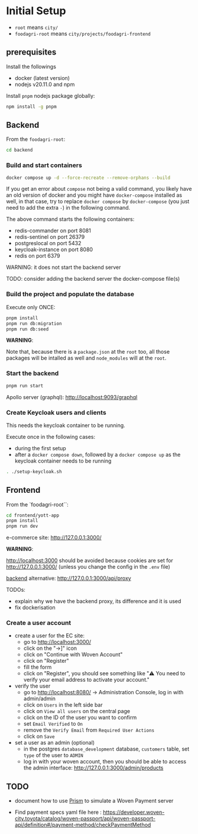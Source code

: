 # Initial Setup

- `root` means `city/`
- `foodagri-root` means `city/projects/foodagri-frontend`

## prerequisites

Install the followings

- docker (latest version)
- nodejs v20.11.0 and npm

Install `pnpm` nodejs package globally:

```bash
npm install -g pnpm
```

## Backend

From the `foodagri-root`:

```bash
cd backend
```

### Build and start containers

```bash
docker compose up -d --force-recreate --remove-orphans --build
```

If you get an error about `compose` not being a valid command, you likely have an old version of docker and you might have `docker-compose` installed as well, in that case, try to replace `docker compose` by `docker-compose` (you just need to add the extra `-`) in the following command.

The above command starts the following containers:

- redis-commander on port 8081
- redis-sentinel on port 26379
- postgreslocal on port 5432
- keycloak-instance on port 8080
- redis on port 6379

WARNING: it does not start the backend server

TODO: consider adding the backend server the docker-compose file(s)

### Build the project and populate the database

Execute only ONCE:

```bash
pnpm install
pnpm run db:migration
pnpm run db:seed
```

**WARNING**:

Note that, because there is a `package.json` at the `root` too, all those packages will be intalled as well and `node_modules` will at the `root`.

### Start the backend

```bash
pnpm run start
```

Apollo server (graphql): <http://localhost:9093/graphql>

### Create Keycloak users and clients

This needs the keycloak container to be running.

Execute once in the following cases:

- during the first setup
- after a `docker compose down`, followed by a `docker compose up` as the keycloak container needs to be running

```bash
. ./setup-keycloak.sh
```

## Frontend

From the `foodagri-root``:

```bash
cd frontend/yott-app
pnpm install
pnpm run dev
```

e-commerce site: <http://127.0.0.1:3000/>

**WARNING**:

<http://localhost:3000> should be avoided because cookies are set for <http://127.0.0.1:3000/> (unless you change the config in the `.env` file)

[backend](http://localhost:9093/graphql) alternative: <http://127.0.0.1:3000/api/proxy>

TODOs:

- explain why we have the backend proxy, its difference and it is used
- fix dockerisation

### Create a user account

- create a user for the EC site:
  - go to <http://localhost:3000/>
  - click on the "->]" icon
  - click on "Continue with Woven Account"
  - click on "Register"
  - fill the form
  - click on "Register", you should see something like "⚠️ You need to verify your email address to activate your account."
- verify the user
  - go to <http://localhost:8080/> -> Administration Console, log in with admin/admin
  - click on `Users` in the left side bar
  - click on `View all users` on the central page
  - click on the ID of the user you want to confirm
  - set `Email Verified` to `On`
  - remove the `Verify Email` from `Required User Actions`
  - click on `Save`
- set a user as an admin (optional)
  - in the postgres `database_development` database, `customers` table, set `type` of the user to `ADMIN`
  - log in with your woven account, then you should be able to access the admin interface: <http://127.0.0.1:3000/admin/products>

## TODO

- document how to use [Prism](https://docs.stoplight.io/docs/prism/f51bcc80a02db-installation) to simulate a Woven Payment server

- Find payment specs yaml file here : https://developer.woven-city.toyota/catalog/woven-passport/api/woven-passport-api/definition#/payment-method/checkPaymentMethod
